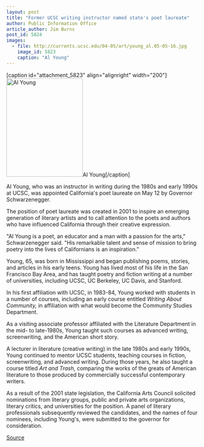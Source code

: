 ```yaml
---
layout: post
title: "Former UCSC writing instructor named state's poet laureate"
author: Public Information Office
article_author: Jim Burns
post_id: 5824
images:
  - file: http://currents.ucsc.edu/04-05/art/young_al.05-05-16.jpg
    image_id: 5823
    caption: "Al Young"
---
```


[caption id="attachment_5823" align="alignright" width="200"]<a href="http://dev-ucsc-news.pantheonsite.io/wp-content/uploads/2005/05/young_al.05-05-16.jpg"><img class="size-full wp-image-5823" src="http://dev-ucsc-news.pantheonsite.io/wp-content/uploads/2005/05/young_al.05-05-16.jpg" alt="Al Young" width="200" height="257" /></a>Al Young[/caption]
<a name="content" id="content"></a>
<p>
  Al Young, who was an instructor in writing during the 1980s and early 1990s at UCSC, was appointed California's poet laureate on May 12 by Governor Schwarzenegger.
</p>
<p>
  The position of poet laureate was created in 2001 to inspire an emerging generation of literary artists and to call attention to the poets and authors who have influenced California through their creative expression.<br>
</p>
<p>
  "Al Young is a poet, an educator and a man with a passion for the arts," Schwarzenegger said. "His remarkable talent and sense of mission to bring poetry into the lives of Californians is an inspiration."<br>
</p>
<p>
  Young, 65, was born in Mississippi and began publishing poems, stories, and articles in his early teens. Young has lived most of his life in the San Francisco Bay Area, and has taught poetry and fiction writing at a number of universities, including UCSC, UC Berkeley, UC Davis, and Stanford.<br>
</p>
<p>
  In his first affiliation with UCSC, in 1983-84, Young worked with students in a number of courses, including an early course entitled <i>Writing About Community,</i> in affiliation with what would become the Community Studies Department.<br>
</p>
<p>
  As a visiting associate professor affiliated with the Literature Department in the mid- to late-1980s, Young taught such courses as advanced writing, screenwriting, and the American short story.<br>
</p>
<p>
  A lecturer in literature (creative writing) in the late 1980s and early 1990s, Young continued to mentor UCSC students, teaching courses in fiction, screenwriting, and advanced writing. During those years, he also taught a course titled <i>Art and Trash,</i> comparing the works of the greats of American literature to those produced by commercially successful contemporary writers.<br>
</p>
<p>
  As a result of the 2001 state legislation, the California Arts Council solicited nominations from literary groups, public and private arts organizations, literary critics, and universities for the position. A panel of literary professionals subsequently reviewed the candidates, and the names of four nominees, including Young's, were submitted to the governor for consideration.<br>
</p>
<p><a href="http://www1.ucsc.edu/currents/04-05/05-16/young.asp" title="Permalink to young">Source</a></p>
